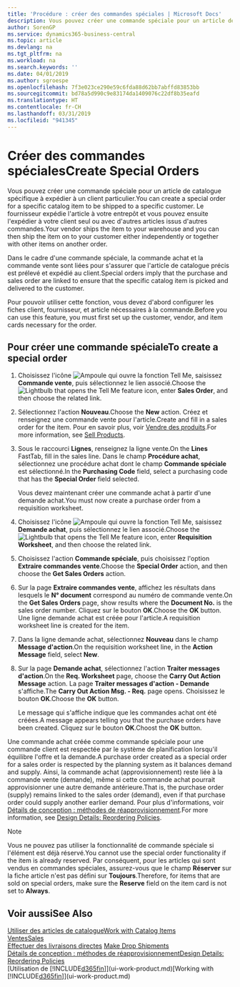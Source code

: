 ```yaml
---
title: 'Procédure : créer des commandes spéciales | Microsoft Docs'
description: Vous pouvez créer une commande spéciale pour un article de catalogue spécifique à expédier à un client particulier. Le fournisseur expédie l'article à votre entrepôt et vous pouvez ensuite l'expédier à votre client seul ou avec d'autres articles issus d'autres commandes.
author: SorenGP
ms.service: dynamics365-business-central
ms.topic: article
ms.devlang: na
ms.tgt_pltfrm: na
ms.workload: na
ms.search.keywords: ''
ms.date: 04/01/2019
ms.author: sgroespe
ms.openlocfilehash: 7f3e023ce290e59c6fda88d62bb7abffd83853bb
ms.sourcegitcommit: bd78a5d990c9e83174da1409076c22df8b35eafd
ms.translationtype: HT
ms.contentlocale: fr-CH
ms.lasthandoff: 03/31/2019
ms.locfileid: "941345"
---
```

# <a name="create-special-orders"></a><span data-ttu-id="3c87a-104">Créer des commandes spéciales</span><span class="sxs-lookup"><span data-stu-id="3c87a-104">Create Special Orders</span></span>
<span data-ttu-id="3c87a-105">Vous pouvez créer une commande spéciale pour un article de catalogue spécifique à expédier à un client particulier.</span><span class="sxs-lookup"><span data-stu-id="3c87a-105">You can create a special order for a specific catalog item to be shipped to a specific customer.</span></span> <span data-ttu-id="3c87a-106">Le fournisseur expédie l'article à votre entrepôt et vous pouvez ensuite l'expédier à votre client seul ou avec d'autres articles issus d'autres commandes.</span><span class="sxs-lookup"><span data-stu-id="3c87a-106">Your vendor ships the item to your warehouse and you can then ship the item on to your customer either independently or together with other items on another order.</span></span>  

<span data-ttu-id="3c87a-107">Dans le cadre d'une commande spéciale, la commande achat et la commande vente sont liées pour s'assurer que l'article de catalogue précis est prélevé et expédié au client.</span><span class="sxs-lookup"><span data-stu-id="3c87a-107">Special orders imply that the purchase and sales order are linked to ensure that the specific catalog item is picked and delivered to the customer.</span></span>  

<span data-ttu-id="3c87a-108">Pour pouvoir utiliser cette fonction, vous devez d'abord configurer les fiches client, fournisseur, et article nécessaires à la commande.</span><span class="sxs-lookup"><span data-stu-id="3c87a-108">Before you can use this feature, you must first set up the customer, vendor, and item cards necessary for the order.</span></span>  

## <a name="to-create-a-special-order"></a><span data-ttu-id="3c87a-109">Pour créer une commande spéciale</span><span class="sxs-lookup"><span data-stu-id="3c87a-109">To create a special order</span></span>  
1.  <span data-ttu-id="3c87a-110">Choisissez l'icône ![Ampoule qui ouvre la fonction Tell Me](media/ui-search/search_small.png "Dites-moi ce que vous voulez faire"), saisissez **Commande vente**, puis sélectionnez le lien associé.</span><span class="sxs-lookup"><span data-stu-id="3c87a-110">Choose the ![Lightbulb that opens the Tell Me feature](media/ui-search/search_small.png "Tell me what you want to do") icon, enter **Sales Order**, and then choose the related link.</span></span>  
2. <span data-ttu-id="3c87a-111">Sélectionnez l'action **Nouveau**.</span><span class="sxs-lookup"><span data-stu-id="3c87a-111">Choose the **New** action.</span></span> <span data-ttu-id="3c87a-112">Créez et renseignez une commande vente pour l'article.</span><span class="sxs-lookup"><span data-stu-id="3c87a-112">Create and fill in a  sales order for the item.</span></span> <span data-ttu-id="3c87a-113">Pour en savoir plus, voir [Vendre des produits](sales-how-sell-products.md).</span><span class="sxs-lookup"><span data-stu-id="3c87a-113">For more information, see [Sell Products](sales-how-sell-products.md).</span></span>
3.  <span data-ttu-id="3c87a-114">Sous le raccourci **Lignes**, renseignez la ligne vente.</span><span class="sxs-lookup"><span data-stu-id="3c87a-114">On the **Lines** FastTab, fill in the sales line.</span></span> <span data-ttu-id="3c87a-115">Dans le champ **Procédure achat**, sélectionnez une procédure achat dont le champ **Commande spéciale** est sélectionné.</span><span class="sxs-lookup"><span data-stu-id="3c87a-115">In the **Purchasing Code** field, select a purchasing code that has the **Special Order** field selected.</span></span>

    <span data-ttu-id="3c87a-116">Vous devez maintenant créer une commande achat à partir d'une demande achat.</span><span class="sxs-lookup"><span data-stu-id="3c87a-116">You must now create a purchase order from a requisition worksheet.</span></span>  
4. <span data-ttu-id="3c87a-117">Choisissez l'icône ![Ampoule qui ouvre la fonction Tell Me](media/ui-search/search_small.png "Dites-moi ce que vous voulez faire"), saisissez **Demande achat**, puis sélectionnez le lien associé.</span><span class="sxs-lookup"><span data-stu-id="3c87a-117">Choose the ![Lightbulb that opens the Tell Me feature](media/ui-search/search_small.png "Tell me what you want to do") icon, enter **Requisition Worksheet**, and then choose the related link.</span></span>  
5. <span data-ttu-id="3c87a-118">Choisissez l'action **Commande spéciale**, puis choisissez l'option **Extraire commandes vente**.</span><span class="sxs-lookup"><span data-stu-id="3c87a-118">Choose the **Special Order** action, and then choose the **Get Sales Orders** action.</span></span>  
6.  <span data-ttu-id="3c87a-119">Sur la page **Extraire commandes vente**, affichez les résultats dans lesquels le **N° document** correspond au numéro de commande vente.</span><span class="sxs-lookup"><span data-stu-id="3c87a-119">On the **Get Sales Orders** page, show results where the **Document No.** is the sales order number.</span></span> <span data-ttu-id="3c87a-120">Cliquez sur le bouton **OK**.</span><span class="sxs-lookup"><span data-stu-id="3c87a-120">Choose the **OK** button.</span></span> <span data-ttu-id="3c87a-121">Une ligne demande achat est créée pour l'article.</span><span class="sxs-lookup"><span data-stu-id="3c87a-121">A requisition worksheet line is created for the item.</span></span>  
7.  <span data-ttu-id="3c87a-122">Dans la ligne demande achat, sélectionnez **Nouveau** dans le champ **Message d'action**.</span><span class="sxs-lookup"><span data-stu-id="3c87a-122">On the requisition worksheet line, in the **Action Message** field, select **New**.</span></span>  
8.  <span data-ttu-id="3c87a-123">Sur la page **Demande achat**, sélectionnez l'action **Traiter messages d'action**.</span><span class="sxs-lookup"><span data-stu-id="3c87a-123">On the **Req. Worksheet** page, choose the **Carry Out Action Message** action.</span></span> <span data-ttu-id="3c87a-124">La page **Traiter messages d'action - Demande** s'affiche.</span><span class="sxs-lookup"><span data-stu-id="3c87a-124">The **Carry Out Action Msg. - Req.** page opens.</span></span> <span data-ttu-id="3c87a-125">Choisissez le bouton **OK**.</span><span class="sxs-lookup"><span data-stu-id="3c87a-125">Choose the **OK** button.</span></span>  

    <span data-ttu-id="3c87a-126">Le message qui s'affiche indique que les commandes achat ont été créées.</span><span class="sxs-lookup"><span data-stu-id="3c87a-126">A message appears telling you that the purchase orders have been created.</span></span> <span data-ttu-id="3c87a-127">Cliquez sur le bouton **OK**.</span><span class="sxs-lookup"><span data-stu-id="3c87a-127">Choost the **OK** button.</span></span>  

<span data-ttu-id="3c87a-128">Une commande achat créée comme commande spéciale pour une commande client est respectée par le système de planification lorsqu'il équilibre l'offre et la demande.</span><span class="sxs-lookup"><span data-stu-id="3c87a-128">A purchase order created as a special order for a sales order is respected by the planning system as it balances demand and supply.</span></span> <span data-ttu-id="3c87a-129">Ainsi, la commande achat (approvisionnement) reste liée à la commande vente (demande), même si cette commande achat pourrait approvisionner une autre demande antérieure.</span><span class="sxs-lookup"><span data-stu-id="3c87a-129">That is, the purchase order (supply) remains linked to the sales order (demand), even if that purchase order could supply another earlier demand.</span></span> <span data-ttu-id="3c87a-130">Pour plus d'informations, voir [Détails de conception : méthodes de réapprovisionnement](design-details-reservation-order-tracking-and-action-messaging.md).</span><span class="sxs-lookup"><span data-stu-id="3c87a-130">For more information, see [Design Details: Reordering Policies](design-details-reservation-order-tracking-and-action-messaging.md).</span></span>  

> [!NOTE]  
>  <span data-ttu-id="3c87a-131">Vous ne pouvez pas utiliser la fonctionnalité de commande spéciale si l'élément est déjà réservé.</span><span class="sxs-lookup"><span data-stu-id="3c87a-131">You cannot use the special order functionality if the item is already reserved.</span></span> <span data-ttu-id="3c87a-132">Par conséquent, pour les articles qui sont vendus en commandes spéciales, assurez\-vous que le champ **Réserver** sur la fiche article n'est pas défini sur **Toujours**.</span><span class="sxs-lookup"><span data-stu-id="3c87a-132">Therefore, for items that are sold on special orders, make sure the **Reserve** field on the item card is not set to **Always**.</span></span>  

## <a name="see-also"></a><span data-ttu-id="3c87a-133">Voir aussi</span><span class="sxs-lookup"><span data-stu-id="3c87a-133">See Also</span></span>  
[<span data-ttu-id="3c87a-134">Utiliser des articles de catalogue</span><span class="sxs-lookup"><span data-stu-id="3c87a-134">Work with Catalog Items</span></span>](inventory-how-work-nonstock-items.md)  
[<span data-ttu-id="3c87a-135">Ventes</span><span class="sxs-lookup"><span data-stu-id="3c87a-135">Sales</span></span>](sales-manage-sales.md)  
<span data-ttu-id="3c87a-136">[Effectuer des livraisons directes](sales-how-drop-shipment.md) </span><span class="sxs-lookup"><span data-stu-id="3c87a-136">[Make Drop Shipments](sales-how-drop-shipment.md) </span></span>  
[<span data-ttu-id="3c87a-137">Détails de conception : méthodes de réapprovisionnement</span><span class="sxs-lookup"><span data-stu-id="3c87a-137">Design Details: Reordering Policies</span></span>](design-details-reservation-order-tracking-and-action-messaging.md)  
<span data-ttu-id="3c87a-138">[Utilisation de [!INCLUDE[d365fin](includes/d365fin_md.md)]](ui-work-product.md)</span><span class="sxs-lookup"><span data-stu-id="3c87a-138">[Working with [!INCLUDE[d365fin](includes/d365fin_md.md)]](ui-work-product.md)</span></span>
